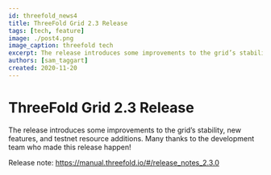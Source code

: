 ```yaml
---
id: threefold_news4
title: ThreeFold Grid 2.3 Release
tags: [tech, feature]
image: ./post4.png
image_caption: threefold tech
excerpt: The release introduces some improvements to the grid’s stability, new features and more.
authors: [sam_taggart]
created: 2020-11-20
---
```



# ThreeFold Grid 2.3 Release

The release introduces some improvements to the grid’s stability, new features, and testnet resource additions. Many thanks to the development team who made this release happen!

Release note: https://manual.threefold.io/#/release_notes_2.3.0